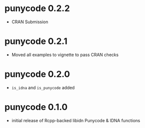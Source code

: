 punycode 0.2.2
===============

* CRAN Submission

punycode 0.2.1
===============

* Moved all examples to vignette to pass CRAN checks

punycode 0.2.0
===============

* `is_idna` and `is_punycode` added


punycode 0.1.0
===============

* initial release of Rcpp-backed libidn Punycode & IDNA functions
